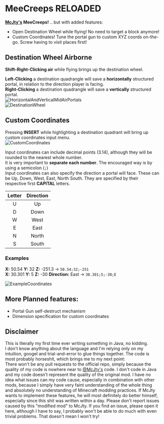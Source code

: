 # MeeCreeps RELOADED
**[McJty's](https://github.com/McJty) MeeCreeps!** .. but with added features:
 * Open Destination Wheel while flying! No need to target a block anymore!
 * Custom Coordinates! Tune the portal gun to custom XYZ coords on-the-go. Screw having to visit places first!

## Destination Wheel Airborne
**Shift-Right-Clicking air** while flying brings up the destination wheel.  

**Left-Clicking** a destination quadrangle will save a **horizontally** structured portal, in relation to the direction player is facing.  
**Right-Clicking** a destination quadrangle will save a **vertically** structured portal.  
![HorizontalAndVerticalMidAirPortals](https://i.imgur.com/dNiyp8r.png)  
![DestinationWheel](https://i.imgur.com/a4TEKhX.png)  

## Custom Coordinates
Pressing **INSERT** while highlighting a destination quadrant will bring up custom coordinates input menu.  
![CustomCoordinates](https://i.imgur.com/NKZeftT.png)

Input coordinates can include decimal points (3.14), although they will be rounded to the nearest whole number.  
It is very important to **separate each number**. The encouraged way is by using a semicolon (`;`)  
Input coordinates can also specify the direction a portal will face. These can be Up, Down, West, East, North South. They are specified by their respective first **CAPITAL** letters.  

| Letter | Direction |
|:------:|:---------:|
|    U   |     Up    |
|    D   |    Down   |
|    W   |    West   |
|    E   |    East   |
|    N   |   North   |
|    S   |   South   |

### Examples
**X:** 50.54 **Y:** 32 **Z:** -251.3 -> `50.54;32;-251`  
**X:** 30.301 **Y:** 5 **Z:** -30 **Direction:** East -> `30.301;5;-30;E`

![ExampleCoordinates](https://i.imgur.com/zQgzAMB.png)

## More Planned features:
 * Portal Gun self-destruct mechanism
 * Dimension specification for custom coordinates

## Disclaimer
This is literally my first time ever writing something in Java, no kidding.  
I don't know anything about the language and I'm relying only on my intuition, googel and trial-and-error to glue things together. The code is most probably horseshit, which brings me to my next point:  
There won't be any pull requests to the official repo, simply because the quality of my code is nowhere near to [@McJty's](https://github.com/McJty) code. I don't code in Java and my code doesn't represent the quality of the original mod. I have no idea what issues can my code cause, especially in combination with other mods, because I simply have very faint understanding of the whole thing and absolutely no understanding of Minecraft modding practices. If McJty wants to implement these features, he will most definitely do better himself, especially since this shit was written within a day. Please don't report issues caused by this "modified mod" to McJty. If you find an issue, please open it here, although I have to say, I probably won't be able to do much with even trivial problems. That doesn't mean I won't try!